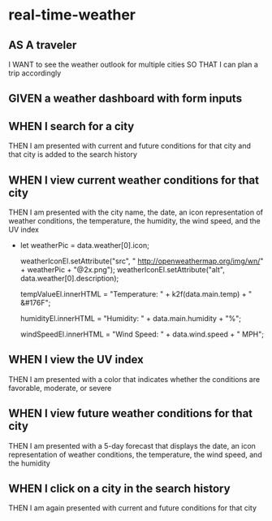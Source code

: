 # real-time-weather

## AS A traveler
I WANT to see the weather outlook for multiple cities
SO THAT I can plan a trip accordingly

## GIVEN a weather dashboard with form inputs

## WHEN I search for a city
THEN I am presented with current and future conditions for that city and that city is added to the search history

## WHEN I view current weather conditions for that city
THEN I am presented with the city name, the date, an icon representation of weather conditions, the temperature, the humidity, the wind speed, and the UV index

* let weatherPic = data.weather[0].icon;

  weatherIconEl.setAttribute("src", " http://openweathermap.org/img/wn/" + weatherPic + "@2x.png");
  weatherIconEl.setAttribute("alt", data.weather[0].description);

  tempValueEl.innerHTML = "Temperature: " + k2f(data.main.temp) + " &#176F";

  humidityEl.innerHTML = "Humidity: " + data.main.humidity + "%";

  windSpeedEl.innerHTML = "Wind Speed: " + data.wind.speed + " MPH";


## WHEN I view the UV index
THEN I am presented with a color that indicates whether the conditions are favorable, moderate, or severe

## WHEN I view future weather conditions for that city
THEN I am presented with a 5-day forecast that displays the date, an icon representation of weather conditions, the temperature, the wind speed, and the humidity

## WHEN I click on a city in the search history
THEN I am again presented with current and future conditions for that city